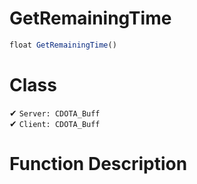 # GetRemainingTime
```js	
float GetRemainingTime()
```
# Class
✔ `Server: CDOTA_Buff`  
✔ `Client: CDOTA_Buff`  

# Function Description

